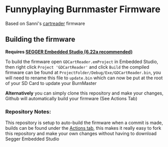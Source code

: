 # Funnyplaying Burnmaster Firmware

Based on Sanni's [cartreader](https://github.com/sanni/cartreader) firmware


## Building the firmware
**Requires [SEGGER Embedded Studio (6.22a recommended)](https://www.segger.com/products/development-tools/embedded-studio/)** 

To build the firmware open `GDCartReader.emProject` in Embedded Studio, then right click `Project 'GDCartReader'` and click `Build` the compiled firmware can be found at `ProjectFolder/Debug/Exe/GDCartReader.bin`, you will need to rename this file to `update.bin` which can now be put at the root of your SD Card to update your BurnMaster

**Alternatively** you can simply clone this repository and make your changes, Github will automatically build your firmware (See Actions Tab)

### Repository Notes:

This repository is setup to auto-build the firmware when a commit is made, builds can be found under the [Actions tab](https://github.com/HDR/Burnmaster-Firmware/actions), this makes it really easy to fork this repository and make your own changes without having to download Segger Embedded Studio
